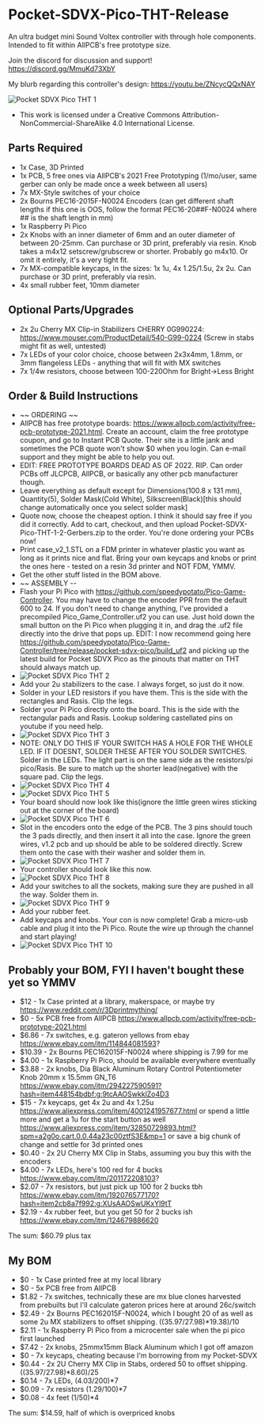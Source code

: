 # Pocket-SDVX-Pico-THT-Release
An ultra budget mini Sound Voltex controller with through hole components. Intended to fit within AllPCB's free prototype size.

Join the discord for discussion and support! https://discord.gg/MmuKd73XbY

My blurb regarding this controller's design: https://youtu.be/ZNcycQQxNAY

![Pocket SDVX Pico THT 1](pics/20210724_023411.jpg)

- This work is licensed under a Creative Commons Attribution-NonCommercial-ShareAlike 4.0 International License.

## Parts Required
- 1x Case, 3D Printed
- 1x PCB, 5 free ones via AllPCB's 2021 Free Prototyping (1/mo/user, same gerber can only be made once a week between all users)
- 7x MX-Style switches of your choice
- 2x Bourns PEC16-2015F-N0024 Encoders (can get different shaft lengths if this one is OOS, follow the format PEC16-20##F-N0024 where ## is the shaft length in mm)
- 1x Raspberry Pi Pico
- 2x Knobs with an inner diameter of 6mm and an outer diameter of between 20-25mm.  Can purchase or 3D print, preferably via resin.  Knob takes a m4x12 setscrew/grubscrew or shorter.  Probably go m4x10.  Or omit it entirely, it's a very tight fit.
- 7x MX-compatible keycaps, in the sizes: 1x 1u, 4x 1.25/1.5u, 2x 2u.  Can purchase or 3D print, preferably via resin.
- 4x small rubber feet, 10mm diameter

## Optional Parts/Upgrades
- 2x 2u Cherry MX Clip-in Stabilizers CHERRY 0G990224: https://www.mouser.com/ProductDetail/540-G99-0224 (Screw in stabs might fit as well, untested)
- 7x LEDs of your color choice, choose between 2x3x4mm, 1.8mm, or 3mm flangeless LEDs - anything that will fit with MX switches
- 7x 1/4w resistors, choose between 100-220Ohm for Bright->Less Bright

## Order & Build Instructions
- ~~ ORDERING ~~
- AllPCB has free prototype boards: https://www.allpcb.com/activity/free-pcb-prototype-2021.html.  Create an account, claim the free prototype coupon, and go to Instant PCB Quote.  Their site is a little jank and sometimes the PCB quote won't show $0 when you login.  Can e-mail support and they might be able to help you out.
- EDIT: FREE PROTOTYPE BOARDS DEAD AS OF 2022.  RIP.  Can order PCBs off JLCPCB, AllPCB, or basically any other pcb manufacturer though.
- Leave everything as default except for Dimensions(100.8 x 131 mm), Quantity(5), Solder Mask(Cold White), Silkscreen(Black)[this should change automatically once you select solder mask]
- Quote now, choose the cheapest option.  I think it should say free if you did it correctly.  Add to cart, checkout, and then upload Pocket-SDVX-Pico-THT-1-2-Gerbers.zip to the order.  You're done ordering your PCBs now!
- Print case_v2_1.STL on a FDM printer in whatever plastic you want as long as it prints nice and flat.  Bring your own keycaps and knobs or print the ones here - tested on a resin 3d printer and NOT FDM, YMMV.
- Get the other stuff listed in the BOM above.
- ~~ ASSEMBLY --
- Flash your Pi Pico with https://github.com/speedypotato/Pico-Game-Controller.  You may have to change the encoder PPR from the default 600 to 24.  If you don't need to change anything, I've provided a precompiled Pico_Game_Controller.uf2 you can use.  Just hold down the small button on the Pi Pico when plugging it in, and drag the .uf2 file directly into the drive that pops up.  EDIT: I now recommend going here https://github.com/speedypotato/Pico-Game-Controller/tree/release/pocket-sdvx-pico/build_uf2 and picking up the latest build for Pocket SDVX Pico as the pinouts that matter on THT should always match up.
- ![Pocket SDVX Pico THT 2](pics/20210722_215100.jpg)
- Add your 2u stabilizers to the case.  I always forget, so just do it now.
- Solder in your LED resistors if you have them.  This is the side with the rectangles and Rasis.  Clip the legs.
- Solder your Pi Pico directly onto the board.  This is the side with the rectangular pads and Rasis.  Lookup soldering castellated pins on youtube if you need help.
- ![Pocket SDVX Pico THT 3](pics/20210722_220145.jpg)
- NOTE: ONLY DO THIS IF YOUR SWITCH HAS A HOLE FOR THE WHOLE LED.  IF IT DOESNT, SOLDER THESE AFTER YOU SOLDER SWITCHES.  Solder in the LEDs.  The light part is on the same side as the resistors/pi pico/Rasis.  Be sure to match up the shorter lead(negative) with the square pad.  Clip the legs.
- ![Pocket SDVX Pico THT 4](pics/20210722_200532.jpg)
- ![Pocket SDVX Pico THT 5](pics/20210722_200616.jpg)
- Your board should now look like this(ignore the little green wires sticking out at the corner of the board)
- ![Pocket SDVX Pico THT 6](pics/20210722_201329.jpg)
- Slot in the encoders onto the edge of the PCB.  The 3 pins should touch the 3 pads directly, and then insert it all into the case.  Ignore the green wires, v1.2 pcb and up should be able to be soldered directly.  Screw them onto the case with their washer and solder them in.
- ![Pocket SDVX Pico THT 7](pics/20210722_203214.jpg)
- Your controller should look like this now.
- ![Pocket SDVX Pico THT 8](pics/20210722_203224.jpg)
- Add your switches to all the sockets, making sure they are pushed in all the way.  Solder them in.
- ![Pocket SDVX Pico THT 9](pics/20210722_213212.jpg)
- Add your rubber feet.
- Add keycaps and knobs.  Your con is now complete!  Grab a micro-usb cable and plug it into the Pi Pico.  Route the wire up through the channel and start playing!
- ![Pocket SDVX Pico THT 10](pics/20210724_023411.jpg)



## Probably your BOM, FYI I haven't bought these yet so YMMV
- $12 - 1x Case printed at a library, makerspace, or maybe try https://www.reddit.com/r/3Dprintmything/
- $0 - 5x PCB free from AllPCB https://www.allpcb.com/activity/free-pcb-prototype-2021.html
- $6.86 - 7x switches, e.g. gateron yellows from ebay https://www.ebay.com/itm/114844081593?
- $10.39 - 2x Bourns PEC162015F-N0024 where shipping is 7.99 for me
- $4.00 - 1x Raspberry Pi Pico, should be available everywhere eventually
- $3.88 - 2x knobs, Dia Black Aluminum Rotary Control Potentiometer Knob 20mm x 15.5mm GN_T6 https://www.ebay.com/itm/294227590591?hash=item448154bdbf:g:9tcAAOSwkklZo4D3
- $15 - 7x keycaps, get 4x 2u and 4x 1.25u https://www.aliexpress.com/item/4001241957677.html or spend a little more and get a 1u for the start button as well https://www.aliexpress.com/item/32850729893.html?spm=a2g0o.cart.0.0.44a23c00ztfS3E&mp=1 or save a big chunk of change and settle for 3d printed ones
- $0.40 - 2x 2U Cherry MX Clip in Stabs, assuming you buy this with the encoders
- $4.00 - 7x LEDs, here's 100 red for 4 bucks https://www.ebay.com/itm/201172208103?
- $2.07 - 7x resistors, but just pick up 100 for 2 bucks tbh https://www.ebay.com/itm/192076577170?hash=item2cb8a7f992:g:XUsAAOSwUKxYl9tT
- $2.19 - 4x rubber feet, but you get 50 for 2 bucks ish https://www.ebay.com/itm/124679886620

The sum: $60.79 plus tax

## My BOM
- $0 - 1x Case printed free at my local library
- $0 - 5x PCB free from AllPCB
- $1.82 - 7x switches, technically these are mx blue clones harvested from prebuilts but I'll calculate gateron prices here at around 26c/switch
- $2.49 - 2x Bourns PEC162015F-N0024, which I bought 20 of as well as some 2u MX stabilizers to offset shipping. ((35.97/27.98)*19.38)/10
- $2.11 - 1x Raspberry Pi Pico from a microcenter sale when the pi pico first launched
- $7.42 - 2x knobs, 25mmx15mm Black Aluminum which I got off amazon
- $0 - 7x keycaps, cheating because I'm borrowing from my Pocket-SDVX
- $0.44 - 2x 2U Cherry MX Clip in Stabs, ordered 50 to offset shipping. ((35.97/27.98)*8.60)/25
- $0.14 - 7x LEDs, (4.03/200)*7
- $0.09 - 7x resistors (1.29/100)*7
- $0.08 - 4x feet (1/50)*4

The sum: $14.59, half of which is overpriced knobs
